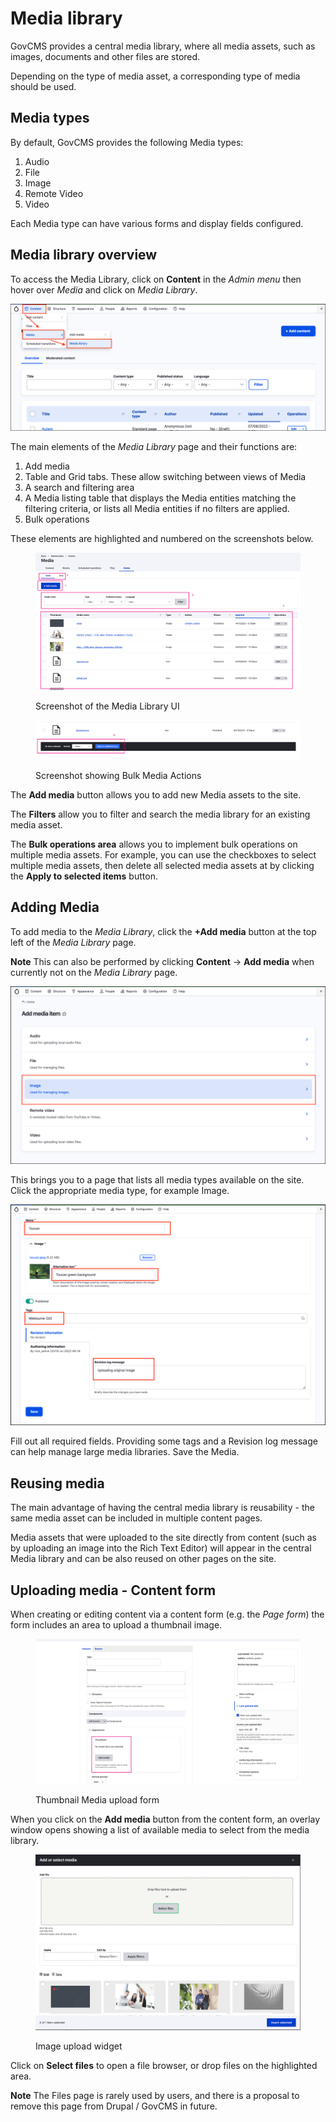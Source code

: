 # Media library

GovCMS provides a central media library, where all media assets, such as images, documents and other files are stored.

Depending on the type of media asset, a corresponding type of media should be used.

## Media types

By default, GovCMS provides the following Media types:

1. Audio
2. File
3. Image
4. Remote Video
5. Video

Each Media type can have various forms and display fields configured.

## Media library overview

To access the Media Library, click on **Content** in the _Admin menu_ then hover over _Media_ and click on _Media Library_.

![Image of accessing Media Library](../.gitbook/assets/Unit-6-Media-Library-1.png)

The main elements of the _Media Library_ page and their functions are:

1. Add media
2. Table and Grid tabs. These allow switching between views of Media
3. A search and filtering area
4. A Media listing table that displays the Media entities matching the filtering criteria, or lists all Media entities if no filters are applied.
5. Bulk operations

These elements are highlighted and numbered on the screenshots below.

<figure><img src="../.gitbook/assets/image (33).png" alt=""><figcaption><p>Screenshot of the Media Library UI</p></figcaption></figure>

<figure><img src="../.gitbook/assets/image (34).png" alt=""><figcaption><p>Screenshot showing Bulk Media Actions</p></figcaption></figure>

The **Add media** button allows you to add new Media assets to the site.&#x20;

The **Filters** allow you to filter and search the media library for an existing media asset.&#x20;

The **Bulk operations area** allows you to implement bulk operations on multiple media assets. For example, you can use the checkboxes to select multiple media assets, then delete all selected media assets at by clicking the **Apply to selected items** button.

## Adding Media

To add media to the _Media Library_, click the **+Add media** button at the top left of the _Media Library_ page.

**Note** This can also be performed by clicking **Content** → **Add media** when currently not on the _Media Library_ page.

![Image of accessing Add Media](../.gitbook/assets/Unit-6-Media-Library-Add-Media-1.png)

This brings you to a page that lists all media types available on the site. Click the appropriate media type, for example Image.

![Image of Add Media](../.gitbook/assets/Unit-6-Media-Library-Add-Media-2.png)

Fill out all required fields. Providing some tags and a Revision log message can help manage large media libraries. Save the Media.

## Reusing media

The main advantage of having the central media library is reusability - the same media asset can be included in multiple content pages.

Media assets that were uploaded to the site directly from content (such as by uploading an image into the Rich Text Editor) will appear in the central Media library and can be also reused on other pages on the site.

## Uploading media - Content form

When creating or editing content via a content form (e.g. the _Page form_) the form includes an area to upload a thumbnail image.

<figure><img src="../.gitbook/assets/image (35).png" alt=""><figcaption><p>Thumbnail Media upload form</p></figcaption></figure>

When you click on the **Add media** button from the content form, an overlay window opens showing a list of available media to select from the media library.

<figure><img src="../.gitbook/assets/image (36).png" alt=""><figcaption><p>Image upload widget</p></figcaption></figure>

Click on **Select files** to open a file browser, or drop files on the highlighted area.

**Note** The Files page is rarely used by users, and there is a proposal to remove this page from Drupal / GovCMS in future.
